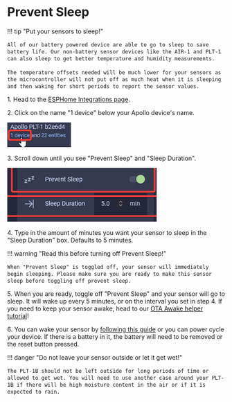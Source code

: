 # Prevent Sleep

!!! tip "Put your sensors to sleep!"

    All of our battery powered device are able to go to sleep to save battery life. Our non-battery sensor devices like the AIR-1 and PLT-1 can also sleep to get better temperature and humidity measurements.

    The temperature offsets needed will be much lower for your sensors as the microcontroller will not put off as much heat when it is sleeping and then waking for short periods to report the sensor values.

1\. Head to the <a href="http://homeassistant.local:8123/config/integrations/integration/esphome" title="Click me to go to the ESPHome integrations page" target="_blank" rel="noreferrer nofollow noopener">ESPHome Integrations page</a>.

2\. Click on the name "1 device" below your Apollo device's name.

![](assets/plt-1-prevent-sleep-pic-1.png)

3\. Scroll down until you see "Prevent Sleep" and "Sleep Duration".

![](assets/plt-1-prevent-sleep-pic-2.png)

4\. Type in the amount of minutes you want your sensor to sleep in the "Sleep Duration" box. Defaults to 5 minutes.

!!! warning "Read this before turning off Prevent Sleep!"

    When "Prevent Sleep" is toggled off, your sensor will immediately begin sleeping. Please make sure you are ready to make this sensor sleep before toggling off prevent sleep.

5\. When you are ready, toggle off "Prevent Sleep" and your sensor will go to sleep. It will wake up every 5 minutes, or on the interval you set in step 4. If you need to keep your sensor awake, head to our <a href="https://wiki.apolloautomation.com/products/general/battery-sensors/awake-ha-helper/" target="_blank" rel="noreferrer nofollow noopener">OTA Awake helper tutorial</a>!

6\. You can wake your sensor by <a href="https://wiki.apolloautomation.com/products/general/battery-sensors/wake-up-battery-sensor/" target="_blank" rel="noreferrer nofollow noopener">following this guide</a> or you can power cycle your device. If there is a battery in it, the battery will need to be removed or the reset button pressed.

!!! danger "Do not leave your sensor outside or let it get wet!"

    The PLT-1B should not be left outside for long periods of time or allowed to get wet. You will need to use another case around your PLT-1B if there will be high moisture content in the air or if it is expected to rain.